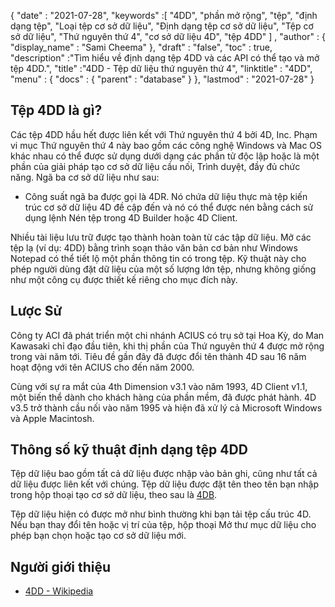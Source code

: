 {
  "date" : "2021-07-28",
  "keywords" :[ "4DD", "phần mở rộng", "tệp", "định dạng tệp", "Loại tệp cơ sở dữ liệu", "Định dạng tệp cơ sở dữ liệu", "Tệp cơ sở dữ liệu", "Thứ nguyên thứ 4", "cơ sở dữ liệu 4D", "tệp 4DD" ] ,
  "author" : {
    "display_name" : "Sami Cheema"
},
  "draft" : "false",
  "toc" : true,
  "description" :"Tìm hiểu về định dạng tệp 4DD và các API có thể tạo và mở tệp 4DD.",
  "title" :"4DD - Tệp dữ liệu thứ nguyên thứ 4",
  "linktitle" : "4DD",
  "menu" : {
    "docs" : {
      "parent" : "database"
}
},
  "lastmod" : "2021-07-28"
}

## Tệp 4DD là gì?

Các tệp 4DD hầu hết được liên kết với Thứ nguyên thứ 4 bởi 4D, Inc. Phạm vi mục Thứ nguyên thứ 4 này bao gồm các công nghệ Windows và Mac OS khác nhau có thể được sử dụng dưới dạng các phần tử độc lập hoặc là một phần của giải pháp tạo cơ sở dữ liệu cầu nối, Trình duyệt, đầy đủ chức năng. Ngã ba cơ sở dữ liệu như sau:

* Công suất ngã ba được gọi là 4DR. Nó chứa dữ liệu thực mà tệp kiến trúc cơ sở dữ liệu 4D đề cập đến và nó có thể được nén bằng cách sử dụng lệnh Nén tệp trong 4D Builder hoặc 4D Client.

Nhiều tài liệu lưu trữ được tạo thành hoàn toàn từ các tập dữ liệu. Mở các tệp lạ (ví dụ: 4DD) bằng trình soạn thảo văn bản cơ bản như Windows Notepad có thể tiết lộ một phần thông tin có trong tệp. Kỹ thuật này cho phép người dùng đặt dữ liệu của một số lượng lớn tệp, nhưng không giống như một công cụ được thiết kế riêng cho mục đích này.

## Lược Sử ##

Công ty ACI đã phát triển một chi nhánh ACIUS có trụ sở tại Hoa Kỳ, do Man Kawasaki chỉ đạo đầu tiên, khi thị phần của Thứ nguyên thứ 4 được mở rộng trong vài năm tới. Tiêu đề gần đây đã được đổi tên thành 4D sau 16 năm hoạt động với tên ACIUS cho đến năm 2000.

Cùng với sự ra mắt của 4th Dimension v3.1 vào năm 1993, 4D Client v1.1, một biến thể dành cho khách hàng của phần mềm, đã được phát hành. 4D v3.5 trở thành cầu nối vào năm 1995 và hiện đã xử lý cả Microsoft Windows và Apple Macintosh.


## Thông số kỹ thuật định dạng tệp 4DD ##

Tệp dữ liệu bao gồm tất cả dữ liệu được nhập vào bản ghi, cũng như tất cả dữ liệu được liên kết với chúng. Tệp dữ liệu được đặt tên theo tên bạn nhập trong hộp thoại tạo cơ sở dữ liệu, theo sau là [4DB](/vi/database/4db/).

Tệp dữ liệu hiện có được mở như bình thường khi bạn tải tệp cấu trúc 4D. Nếu bạn thay đổi tên hoặc vị trí của tệp, hộp thoại Mở thư mục dữ liệu cho phép bạn chọn hoặc tạo cơ sở dữ liệu mới.

## Người giới thiệu ##

* [4DD - Wikipedia](https://en.m.wikipedia.org/wiki/4th_Dimension_(software))
